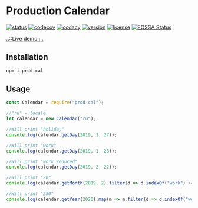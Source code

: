 # Production Calendar

[![status](https://travis-ci.org/timmson/prod-cal.svg?branch=master)](https://travis-ci.org/angular/angular)
[![codecov](https://codecov.io/gh/timmson/prod-cal/branch/master/graph/badge.svg)](https://codecov.io/gh/timmson/prod-cal)
[![codacy](https://api.codacy.com/project/badge/Grade/c513099cc1ec4e849c123705ab04b369)](https://www.codacy.com/app/timmson666/prod-cal)
[![version](https://img.shields.io/npm/v/prod-cal.svg)](https://www.npmjs.com/package/prod-cal)
[![license](https://img.shields.io/npm/l/prod-cal.svg)](https://www.npmjs.com/package/prod-cal)
[![FOSSA Status](https://app.fossa.io/api/projects/git%2Bgithub.com%2Ftimmson%2Fprod-cal.svg?type=shield)](https://app.fossa.io/projects/git%2Bgithub.com%2Ftimmson%2Fprod-cal?ref=badge_shield)

[..::Live demo::..](https://timmson.github.io/prod-cal/)

## Installation
```bash
npm i prod-cal
```

## Usage

```js
const Calendar = require("prod-cal");

//"ru" - locale
let calendar = new Calendar("ru");

//Will print "holiday"
console.log(calendar.getDay(2019, 1, 27));

//Will print "work"
console.log(calendar.getDay(2019, 1, 28));

//Will print "work_reduced"
console.log(calendar.getDay(2019, 2, 22));

//Will print "20"
console.log(calendar.getMonth(2019, 2).filter(d => d.indexOf("work") >= 0).length);

//Will print "250"
console.log(calendar.getYear(2020).map(m => m.filter(d => d.indexOf("work") >= 0).length).reduce((a, c) => a + c, 0));
```